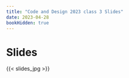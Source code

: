 ```yaml
---
title: "Code and Design 2023 class 3 Slides"
date: 2023-04-28
bookHidden: true
---
```



# Slides

{{< slides_jpg >}}